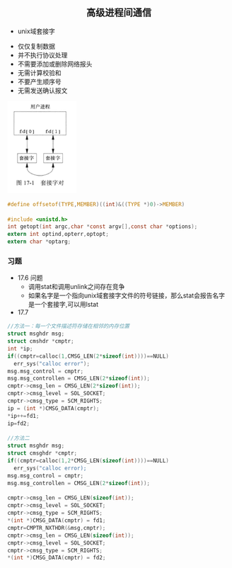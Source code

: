 ## <center>高级进程间通信</center>

* unix域套接字
 - 仅仅复制数据
 - 并不执行协议处理
 - 不需要添加或删除网络报头
 - 无需计算校验和
 - 不要产生顺序号
 - 无需发送确认报文

![socketpair](../../image/socketpair.png)

```c
#define offsetof(TYPE,MEMBER)((int)&((TYPE *)0)->MEMBER)

#include <unistd.h>
int getopt(int argc,char *const argv[],const char *options);
extern int optind,opterr,optopt;
extern char *optarg;
```
### 习题
* 17.6 问题
  - 调用stat和调用unlink之间存在竞争
  - 如果名字是一个指向unix域套接字文件的符号链接，那么stat会报告名字是一个套接字,可以用lstat
* 17.7 

```c
//方法一：每一个文件描述符存储在相邻的内存位置
struct msghdr msg;
struct cmshdr *cmptr;
int *ip;
if((cmptr=calloc(1,CMSG_LEN(2*sizeof(int))))==NULL)
  err_sys("calloc error");
msg.msg_control = cmptr;
msg.msg_controllen = CMSG_LEN(2*sizeof(int));
cmptr->cmsg_len = CMSG_LEN(2*sizeof(int));
cmptr->cmsg_level = SOL_SOCKET;
cmptr->cmsg_type = SCM_RIGHTS;
ip = (int *)CMSG_DATA(cmptr);
*ip++=fd1;
ip=fd2;

//方法二
struct msghdr msg;
struct cmsghdr *cmptr;
if((cmptr=calloc(1,2*CMSG_LEN(sizeof(int))))==NULL)
  err_sys("calloc error);
msg.msg_control = cmptr;
msg.msg_controllen = CMSG_LEN(2*sizeof(int));

cmptr->cmsg_len = CMSG_LEN(sizeof(int));
cmptr->cmsg_level = SOL_SOCKET;
cmptr->cmsg_type = SCM_RIGHTS;
*(int *)CMSG_DATA(cmptr) = fd1;
cmptr=CMPTR_NXTHDR(&msg,cmptr);
cmptr->cmsg_len = CMSG_LEN(sizeof(int));
cmptr->cmsg_level = SOL_SOCKET;
cmptr->cmsg_type = SCM_RIGHTS;
*(int *)CMSG_DATA(cmptr) = fd2;
```
